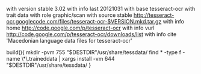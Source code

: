 with version stable 3.02
with info    last 20121031
with base    tesseract-ocr
with trait   data
with role    graphic/scan
with source  stable http://tesseract-ocr.googlecode.com/files/tesseract-ocr-$VERSION.mkd.tar.gz
with info    home http://code.google.com/p/tesseract-ocr
with info    vurl http://code.google.com/p/tesseract-ocr/downloads/list
with info    cite 'Macedonian language data files for tesseract-ocr'

build(){
 mkdir  -pvm 755 "$DESTDIR"/usr/share/tessdata/
 find * -type f -name \*\.traineddata |
 xargs install -vm 644 "$DESTDIR"/usr/share/tessdata/
}
